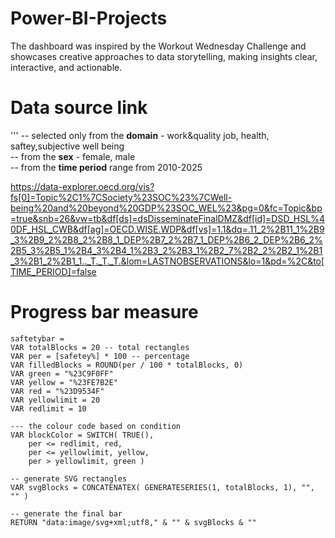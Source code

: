 # Power-BI-Projects
The dashboard was inspired by the Workout Wednesday Challenge and showcases creative approaches to data storytelling, making insights clear, interactive, and actionable.

# Data source link 
'''
-- selected only from the **domain** - work&quality job, health, saftey,subjective well being  
-- from the **sex** - female, male  
-- from the **time period** range from 2010-2025  



https://data-explorer.oecd.org/vis?fs[0]=Topic%2C1%7CSociety%23SOC%23%7CWell-being%20and%20beyond%20GDP%23SOC_WEL%23&pg=0&fc=Topic&bp=true&snb=26&vw=tb&df[ds]=dsDisseminateFinalDMZ&df[id]=DSD_HSL%40DF_HSL_CWB&df[ag]=OECD.WISE.WDP&df[vs]=1.1&dq=.11_2%2B11_1%2B9_3%2B9_2%2B8_2%2B8_1_DEP%2B7_2%2B7_1_DEP%2B6_2_DEP%2B6_2%2B5_3%2B5_1%2B4_3%2B4_1%2B3_2%2B3_1%2B2_7%2B2_2%2B2_1%2B1_3%2B1_2%2B1_1.._T._T._T.&lom=LASTNOBSERVATIONS&lo=1&pd=%2C&to[TIME_PERIOD]=false



# Progress bar measure
```dax
saftetybar = 
VAR totalBlocks = 20 -- total rectangles 
VAR per = [safetey%] * 100 -- percentage 
VAR filledBlocks = ROUND(per / 100 * totalBlocks, 0) 
VAR green = "%23C9F0FF" 
VAR yellow = "%23FE7B2E" 
VAR red = "%23D9534F" 
VAR yellowlimit = 20 
VAR redlimit = 10

--- the colour code based on condition 
VAR blockColor = SWITCH( TRUE(), 
    per <= redlimit, red, 
    per <= yellowlimit, yellow, 
    per > yellowlimit, green )

-- generate SVG rectangles 
VAR svgBlocks = CONCATENATEX( GENERATESERIES(1, totalBlocks, 1), "", "" )

-- generate the final bar 
RETURN "data:image/svg+xml;utf8," & "" & svgBlocks & ""



    
